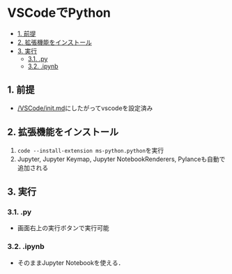 # VSCodeでPython
- [1. 前提](#1-前提)
- [2. 拡張機能をインストール](#2-拡張機能をインストール)
- [3. 実行](#3-実行)
  - [3.1. .py](#31-py)
  - [3.2. .ipynb](#32-ipynb)


## 1. 前提
- [/VSCode/init.md](/VSCode/init.md)にしたがってvscodeを設定済み

## 2. 拡張機能をインストール
1. `code --install-extension ms-python.python`を実行
2. Jupyter, Jupyter Keymap, Jupyter NotebookRenderers, Pylanceも自動で追加される

## 3. 実行
### 3.1. .py
- 画面右上の実行ボタンで実行可能
### 3.2. .ipynb
- そのままJupyter Notebookを使える．